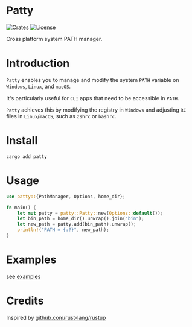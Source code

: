 # Patty

[![Crates](https://img.shields.io/crates/v/patty?logo=rust)](https://crates.io/crates/patty/)
[![License](https://img.shields.io/github/license/thewh1teagle/rookie?color=00aaaa&logo=license)](https://github.com/thewh1teagle/rookie/blob/main/rookie-rs/MIT-LICENSE.txt)

Cross platform system PATH manager.

# Introduction

`Patty` enables you to manage and modify the system `PATH` variable on `Windows`, `Linux`, and `macOS`.

It's particularly useful for `CLI` apps that need to be accessible in `PATH`.

`Patty` achieves this by modifying the registry in `Windows` and adjusting `RC` files in `Linux`/`macOS`, such as `zshrc` or `bashrc`.

# Install

```console
cargo add patty
```

# Usage

```rust
use patty::{PathManager, Options, home_dir};

fn main() {
    let mut patty = patty::Patty::new(Options::default());
    let bin_path = home_dir().unwrap().join("bin");
    let new_path = patty.add(bin_path).unwrap();
    println!("PATH = {:?}", new_path);
}
```

# Examples

see [examples](examples)

# Credits

Inspired by [github.com/rust-lang/rustup](https://github.com/rust-lang/rustup)
